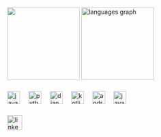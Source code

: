 

###

<div align="left">
  <img src="https://github-readme-stats.vercel.app/api?username=EduardoBorges0&theme=vue-dark&show_icons=true" height="170" padding-right="5em"/>
  <img src="https://github-readme-stats.vercel.app/api/top-langs?username=EduardoBorges0&locale=en&hide_title=false&layout=compact&card_width=320&langs_count=6&theme=vue-dark&hide_border=false" height="170" alt="languages graph" padding-left="5em" />
</div>


###

<div align="left">
  <img src="https://cdn.jsdelivr.net/gh/devicons/devicon/icons/javascript/javascript-original.svg" height="30" padding = "3" alt="javascript logo"  />
  <img width="12" />
  <img src="https://cdn.jsdelivr.net/gh/devicons/devicon/icons/python/python-original.svg" height="30" padding = "3" alt="python logo"  />
  <img width="12" />
  <img src="https://cdn.jsdelivr.net/gh/devicons/devicon/icons/django/django-plain.svg" height="30" padding = "3" alt="django logo"  />
  <img width="12" />
  <img src="https://cdn.jsdelivr.net/gh/devicons/devicon/icons/kotlin/kotlin-original.svg" height="30" padding = "3" alt="kotlin logo"  />
  <img width="12" />
  <img src="https://cdn.jsdelivr.net/gh/devicons/devicon/icons/android/android-original.svg" height="30" padding = "3" alt="android logo"  />
  <img width="12" />
  <img src="https://cdn.jsdelivr.net/gh/devicons/devicon/icons/java/java-original.svg" height="30" padding = "3" alt="java logo"  />
</div>

###

<div align="left">
  <a href="https://www.linkedin.com/in/eduardoo-borges/" target="_blank">
    <img src="https://img.shields.io/static/v1?message=LinkedIn&logo=linkedin&label=&color=0077B5&logoColor=white&labelColor=&style=for-the-badge" height="35" alt="linkedin logo"  />
  </a>
</div>
